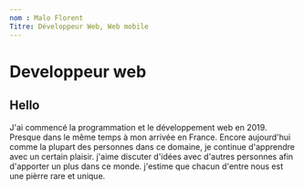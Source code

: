 ```yaml
---
nom : Malo Florent
Titre: Développeur Web, Web mobile
---
```

# Developpeur web

## Hello

J'ai commencé la programmation et le développement web en 2019. Presque dans le même temps à mon arrivée en France. Encore aujourd'hui comme la plupart des personnes dans ce domaine, je continue d'apprendre avec un certain plaisir.
j'aime discuter d'idées avec d'autres personnes afin d'apporter un plus dans ce monde. j'estime que chacun d'entre nous est une pièrre rare et unique.
